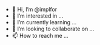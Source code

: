 - 👋 Hi, I’m @implfor
- 👀 I’m interested in ...
- 🌱 I’m currently learning ...
- 💞️ I’m looking to collaborate on ...
- 📫 How to reach me ...

<!---
implfor/implfor is a ✨ special ✨ repository because its `README.md` (this file) appears on your GitHub profile.
You can click the Preview link to take a look at your changes.
--->
